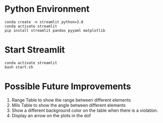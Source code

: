 # Python Environment
```
conda create -n streamlit python=3.8
conda activate streamlit 
pip install streamlit pandas pyyaml matplotlib
```

# Start Streamlit
```
conda activate streamlit
bash start.sh
```

# Possible Future Improvements
1. Range Table to show the range between different elements
2. Mils Table to show the angle between different elements
3. Show a different background color on the table when there is a violation. 
4. Display an arrow on the plots in the dof
